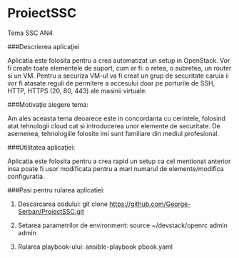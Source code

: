 # ProiectSSC
Tema SSC AN4

###Descrierea aplicaţiei

Aplicatia este folosita pentru a crea automatizat un setup in OpenStack. Vor fi create toate elementele de suport, cum ar fi: o retea, o subretea, un router si un VM. Pentru a securiza VM-ul va fi creat un grup de securitate caruia ii vor fi atasate reguli de permitere a accesului doar pe porturile de SSH, HTTP, HTTPS (20, 80, 443) ale masinii virtuale.

###Motivaţie alegere tema:

Am ales aceasta tema deoarece este in concordanta cu cerintele, folosind atat tehnologii cloud cat si introducerea unor elemente de securitate. De asemenea, tehnologiile folosite imi sunt familiare din mediul profesional.

###Utilitatea aplicaţiei:

Aplicatia este folosita pentru a crea rapid un setup ca cel mentionat anterior insa poate fi usor modificata pentru a mari numarul de elemente/modifica configuratia.

###Pasi pentru rularea aplicatiei:
1.	Descarcarea codului:
	git clone https://github.com/George-Serban/ProiectSSC.git

2.	Setarea parametrilor de environment:
	source ~/devstack/openrc admin admin

3.	Rularea playbook-ului:
	ansible-playbook pbook.yaml

